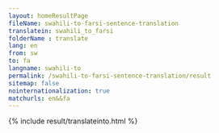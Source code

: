 ```yaml
---
layout: homeResultPage
fileName: swahili-to-farsi-sentence-translation
translatein: swahili_to_farsi
folderName : translate
lang: en
from: sw
to: fa
langname: swahili-to
permalink: /swahili-to-farsi-sentence-translation/result
sitemap: false
nointernationalization: true
matchurls: en&&fa
---
```

{% include result/translateinto.html %}

<script src="/js/result/translation.js" data-foldername="{{page.folderName}}" data-lang="{{page.lang}}"></script>
